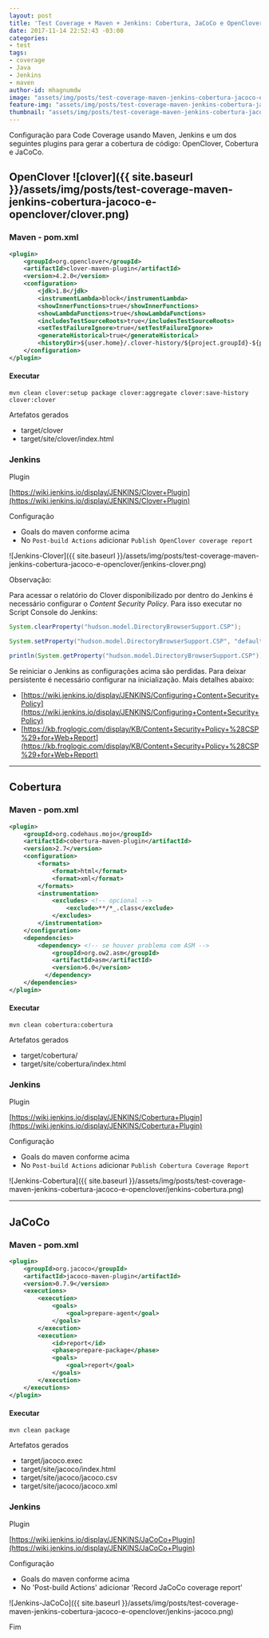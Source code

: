 ```yaml
---
layout: post
title: 'Test Coverage + Maven + Jenkins: Cobertura, JaCoCo e OpenClover'
date: 2017-11-14 22:52:43 -03:00
categories:
- test
tags:
- coverage
- Java
- Jenkins
- maven
author-id: mhagnumdw
image: "assets/img/posts/test-coverage-maven-jenkins-cobertura-jacoco-e-openclover/code-coverage-banner_v2.png"
feature-img: "assets/img/posts/test-coverage-maven-jenkins-cobertura-jacoco-e-openclover/code-coverage-banner_v2.png"
thumbnail: "assets/img/posts/test-coverage-maven-jenkins-cobertura-jacoco-e-openclover/code-coverage-banner_v2.png"
---
```


Configuração para Code Coverage usando Maven, Jenkins e um dos seguintes plugins para gerar a cobertura de código: OpenClover, Cobertura e JaCoCo.

<!--more-->

## OpenClover ![clover]({{ site.baseurl }}/assets/img/posts/test-coverage-maven-jenkins-cobertura-jacoco-e-openclover/clover.png)

### Maven - pom.xml

```xml
<plugin>
    <groupId>org.openclover</groupId>
    <artifactId>clover-maven-plugin</artifactId>
    <version>4.2.0</version>
    <configuration>
        <jdk>1.8</jdk>
        <instrumentLambda>block</instrumentLambda>
        <showInnerFunctions>true</showInnerFunctions>
        <showLambdaFunctions>true</showLambdaFunctions>
        <includesTestSourceRoots>true</includesTestSourceRoots>
        <setTestFailureIgnore>true</setTestFailureIgnore>
        <generateHistorical>true</generateHistorical>
        <historyDir>${user.home}/.clover-history/${project.groupId}-${project.artifactId}</historyDir>
    </configuration>
</plugin>
```

#### Executar

```shell
mvn clean clover:setup package clover:aggregate clover:save-history clover:clover
```

Artefatos gerados

- target/clover
- target/site/clover/index.html

### Jenkins

Plugin

[https://wiki.jenkins.io/display/JENKINS/Clover+Plugin](https://wiki.jenkins.io/display/JENKINS/Clover+Plugin)

Configuração

- Goals do maven conforme acima
- No `Post-build Actions` adicionar `Publish OpenClover coverage report`

![Jenkins-Clover]({{ site.baseurl }}/assets/img/posts/test-coverage-maven-jenkins-cobertura-jacoco-e-openclover/jenkins-clover.png)

Observação:

Para acessar o relatório do Clover disponibilizado por dentro do Jenkins é necessário configurar o _Content Security Policy_. Para isso executar no Script Console do Jenkins:

```groovy
System.clearProperty("hudson.model.DirectoryBrowserSupport.CSP");

System.setProperty("hudson.model.DirectoryBrowserSupport.CSP", "default-src 'self'; script-src * 'unsafe-inline'; img-src * 'self' data:; style-src * 'unsafe-inline'; font-src *");

println(System.getProperty("hudson.model.DirectoryBrowserSupport.CSP"))
```

Se reiniciar o Jenkins as configurações acima são perdidas. Para deixar persistente é necessário configurar na inicialização. Mais detalhes abaixo:

- [https://wiki.jenkins.io/display/JENKINS/Configuring+Content+Security+Policy](https://wiki.jenkins.io/display/JENKINS/Configuring+Content+Security+Policy)
- [https://kb.froglogic.com/display/KB/Content+Security+Policy+%28CSP%29+for+Web+Report](https://kb.froglogic.com/display/KB/Content+Security+Policy+%28CSP%29+for+Web+Report)

* * *

## Cobertura

### Maven - pom.xml

```xml
<plugin>
    <groupId>org.codehaus.mojo</groupId>
    <artifactId>cobertura-maven-plugin</artifactId>
    <version>2.7</version>
    <configuration>
        <formats>
            <format>html</format>
            <format>xml</format>
        </formats>
        <instrumentation>
            <excludes> <!-- opcional -->
                <exclude>**/*_.class</exclude>
            </excludes>
        </instrumentation>
    </configuration>
    <dependencies>
        <dependency> <!-- se houver problema com ASM -->
            <groupId>org.ow2.asm</groupId>
            <artifactId>asm</artifactId>
            <version>6.0</version>
          </dependency>
    </dependencies>
</plugin>
```

#### Executar

```shell
mvn clean cobertura:cobertura
```

Artefatos gerados

- target/cobertura/
- target/site/cobertura/index.html

### Jenkins

Plugin

[https://wiki.jenkins.io/display/JENKINS/Cobertura+Plugin](https://wiki.jenkins.io/display/JENKINS/Cobertura+Plugin)

Configuração

- Goals do maven conforme acima
- No `Post-build Actions` adicionar `Publish Cobertura Coverage Report`

![Jenkins-Cobertura]({{ site.baseurl }}/assets/img/posts/test-coverage-maven-jenkins-cobertura-jacoco-e-openclover/jenkins-cobertura.png)

* * *

## JaCoCo

### Maven - pom.xml

```xml
<plugin>
    <groupId>org.jacoco</groupId>
    <artifactId>jacoco-maven-plugin</artifactId>
    <version>0.7.9</version>
    <executions>
        <execution>
            <goals>
                <goal>prepare-agent</goal>
            </goals>
        </execution>
        <execution>
            <id>report</id>
            <phase>prepare-package</phase>
            <goals>
                <goal>report</goal>
            </goals>
        </execution>
    </executions>
</plugin>
```

#### Executar

```shell
mvn clean package
```

Artefatos gerados

- target/jacoco.exec
- target/site/jacoco/index.html
- target/site/jacoco/jacoco.csv
- target/site/jacoco/jacoco.xml

### Jenkins

Plugin

[https://wiki.jenkins.io/display/JENKINS/JaCoCo+Plugin](https://wiki.jenkins.io/display/JENKINS/JaCoCo+Plugin)

Configuração

- Goals do maven conforme acima
- No 'Post-build Actions' adicionar 'Record JaCoCo coverage report'

![Jenkins-JaCoCo]({{ site.baseurl }}/assets/img/posts/test-coverage-maven-jenkins-cobertura-jacoco-e-openclover/jenkins-jacoco.png)

Fim
